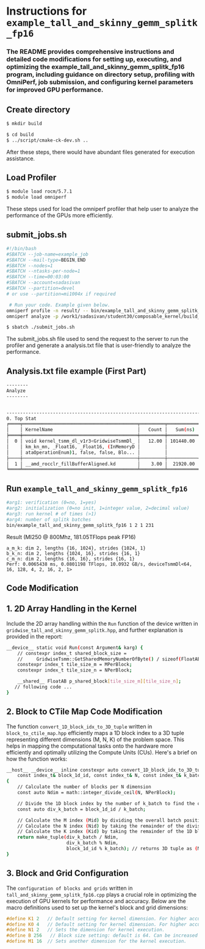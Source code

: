# Instructions for ```example_tall_and_skinny_gemm_splitk_fp16```
### The README provides comprehensive instructions and detailed code modifications for setting up, executing, and optimizing the example_tall_and_skinny_gemm_splitk_fp16 program, including guidance on directory setup, profiling with OmniPerf, job submission, and configuring kernel parameters for improved GPU performance.

## Create directory
```bash
$ mkdir build
```
```bash
$ cd build
$ ../script/cmake-ck-dev.sh ..
```
After these steps, there would have abundant files generated for execution assistance.

## Load Profiler
```bash
$ module load rocm/5.7.1
$ module load omniperf
```
These steps used for load the omniperf profiler that help user to analyze the performance of the GPUs more efficiently.

## submit_jobs.sh
```bash
#!/bin/bash
#SBATCH --job-name=example_job
#SBATCH --mail-type=BEGIN,END
#SBATCH --nodes=1
#SBATCH --ntasks-per-node=1
#SBATCH --time=00:03:00
#SBATCH --account=sadasivan
#SBATCH --partition=devel
# or use --partition=mi1004x if required

 # Run your code. Example given below.
omniperf profile -n result/ -- bin/example_tall_and_skinny_gemm_splitk_fp16 1 2 1 231
omniperf analyze -p /work1/sadasivan/student30/composable_kernel/build_new/workloads/result/mi100 &>analysis.txt
```
```bash
$ sbatch ./submit_jobs.sh
```
The submit_jobs.sh file used to send the request to the server to run the profiler and generate a analysis.txt file that is user-friendly to analyze the performance.

## Analysis.txt file example (First Part)
```bash
--------
Analyze
--------


--------------------------------------------------------------------------------
0. Top Stat
╒════╤══════════════════════════════════════════╤═════════╤═══════════╤════════════╤══════════════╤═══════╕
│    │ KernelName                               │   Count │   Sum(ns) │   Mean(ns) │   Median(ns) │   Pct │
╞════╪══════════════════════════════════════════╪═════════╪═══════════╪════════════╪══════════════╪═══════╡
│  0 │ void kernel_tsmm_dl_v1r3<GridwiseTsmmDl_ │   12.00 │ 101440.00 │    8453.33 │      6720.00 │ 82.23 │
│    │ km_kn_mn, _Float16, _Float16, (InMemoryD │         │           │            │              │       │
│    │ ataOperationEnum)1, false, false, Blo... │         │           │            │              │       │
├────┼──────────────────────────────────────────┼─────────┼───────────┼────────────┼──────────────┼───────┤
│  1 │ __amd_rocclr_fillBufferAligned.kd        │    3.00 │  21920.00 │    7306.67 │      7200.00 │ 17.77 │
╘════╧══════════════════════════════════════════╧═════════╧═══════════╧════════════╧══════════════╧═══════╛
```

## Run ```example_tall_and_skinny_gemm_splitk_fp16```
```bash
#arg1: verification (0=no, 1=yes)
#arg2: initialization (0=no init, 1=integer value, 2=decimal value)
#arg3: run kernel # of times (>1)
#arg4: number of splitk batches
bin/example_tall_and_skinny_gemm_splitk_fp16 1 2 1 231

```

Result (MI250 @ 800Mhz, 181.05TFlops peak FP16)
```
a_m_k: dim 2, lengths {16, 1024}, strides {1024, 1}
b_k_n: dim 2, lengths {1024, 16}, strides {16, 1}
c_m_n: dim 2, lengths {16, 16}, strides {16, 1}
Perf: 0.0065438 ms, 0.0801198 TFlops, 10.0932 GB/s, deviceTsmmDl<64, 16, 128, 4, 2, 16, 2, 1>
```
## Code Modification
## 1. 2D Array Handling in the Kernel
Include the 2D array handling within the `Run` function of the device written in `gridwise_tall_and_skinny_gemm_splitk.hpp`, 
and further explanation is provided in the report: 
```bash
__device__ static void Run(const Argument& karg) {
    // constexpr index_t shared_block_size =
    //     GridwiseTsmm::GetSharedMemoryNumberOfByte() / sizeof(FloatAB);
    constexpr index_t tile_size_m = MPerBlock;
    constexpr index_t tile_size_n = NPerBlock;

    __shared__ FloatAB p_shared_block[tile_size_m][tile_size_n];
   // following code ...
}
```
## 2. Block to CTile Map Code Modification

The function `convert_1D_block_idx_to_3D_tuple` written in `block_to_ctile_map.hpp` efficiently maps a 1D block index to a 3D tuple representing different dimensions (M, N, K) of the problem space. This helps in mapping the computational tasks onto the hardware more efficiently and optimally utilizing the Compute Units (CUs). Here's a brief on how the function works:

```bash
__host__ __device__ inline constexpr auto convert_1D_block_idx_to_3D_tuple(
    const index_t& block_1d_id, const index_t& N, const index_t& k_batch) const
{
    // Calculate the number of blocks per N dimension
    const auto Ndim = math::integer_divide_ceil(N, NPerBlock);

    // Divide the 1D block index by the number of k_batch to find the overall batch position
    const auto div_k_batch = block_1d_id / k_batch;

    // Calculate the M index (Mid) by dividing the overall batch position by Ndim
    // Calculate the N index (Nid) by taking the remainder of the division of the batch position by Ndim
    // Calculate the K index (Kid) by taking the remainder of the 1D block index with k_batch
    return make_tuple(div_k_batch / Ndim,
                      div_k_batch % Ndim,
                      block_1d_id % k_batch); // returns 3D tuple as (Mid,Nid,Kid)
}
```
## 3. Block and Grid Configuration

The `configuration of blocks and grids` written in `tall_and_skinny_gemm_splitk_fp16.cpp` plays a crucial role in optimizing the execution of GPU kernels for performance and accuracy. Below are the macro definitions used to set up the kernel's block and grid dimensions:

```cpp
#define K1 2   // Default setting for kernel dimension. For higher accuracy, set to 4.
#define K0 4   // Default setting for kernel dimension. For higher accuracy, set to 8.
#define N1 2   // Sets the dimension for kernel execution.
#define B 256   // Block size setting: default is 64. Can be increased to 256 for different performance characteristics.
#define M1 16  // Sets another dimension for the kernel execution.
